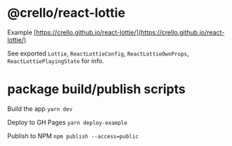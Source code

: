 # @crello/react-lottie

Example [https://crello.github.io/react-lottie/](https://crello.github.io/react-lottie/)

See exported `Lottie`, `ReactLottieConfig`, `ReactLottieOwnProps`, `ReactLottiePlayingState` for info.

# package build/publish scripts

Build the app
`yarn dev`

Deploy to GH Pages 
`yarn deploy-example`

Publish to NPM
`npm publish --access=public`